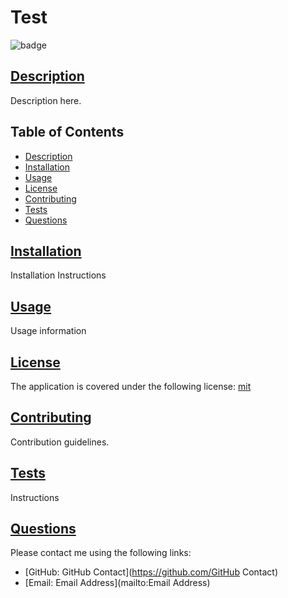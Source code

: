
  # Test

  ![badge](https://img.shields.io/badge/license-mit-blue)

  ## [Description](#table-of-contents)

  Description here.
  
  ## Table of Contents
  * [Description](#description)
  * [Installation](#installation)
  * [Usage](#usage)
  * [License](#license)
  * [Contributing](#contributing)
  * [Tests](#tests)
  * [Questions](#questions)
  
  
  ## [Installation](#table-of-contents)

  Installation Instructions

  ## [Usage](#table-of-contents)

  Usage information  

   
  ## [License](#table-of-contents)
  The application is covered under the following license:
  [mit](https://choosealicense.com/licenses/mit)
  

  ## [Contributing](#table-of-contents)

   
  Contribution guidelines.
  

  ## [Tests](#table-of-contents)

  Instructions
  
  ## [Questions](#table-of-contents)
  
  Please contact me using the following links:
  * [GitHub: GitHub Contact](https://github.com/GitHub Contact)
  * [Email: Email Address](mailto:Email Address)
  